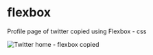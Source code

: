 # flexbox
Profile page of twitter copied using Flexbox - css

![Twitter home - flexbox copied](https://tinyurl.com/yb256z9a)
